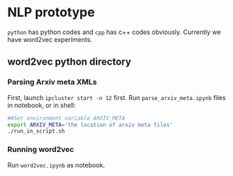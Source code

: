 # NLP prototype

`python` has python codes and `cpp` has c++ codes obviously. Currently we have word2vec experiments.

## word2vec python directory

### Parsing Arxiv meta XMLs 
First, launch `ipcluster start -n 12` first.
Run `parse_arxiv_meta.ipynb` files in notebook, or in shell:
```bash
##Set environment variable ARXIV_META
export ARXIV_META='the location of arxiv meta files'
./run_in_script.sh
```

### Running word2vec
Run `word2vec.ipynb` as notebook.


